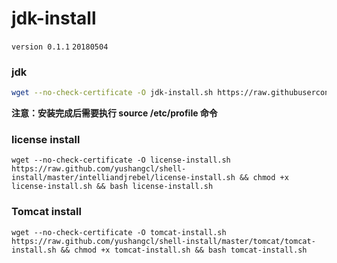 # jdk-install
`version 0.1.1`
`20180504`

### jdk 
```bash
wget --no-check-certificate -O jdk-install.sh https://raw.githubusercontent.com/yushangcl/jdk-install/master/jdk-install.sh && chmod +x jdk-install.sh && bash jdk-install.sh
```
**注意：安装完成后需要执行 source /etc/profile 命令**

### license install
```
wget --no-check-certificate -O license-install.sh https://raw.github.com/yushangcl/shell-install/master/intelliandjrebel/license-install.sh && chmod +x license-install.sh && bash license-install.sh
```

### Tomcat install
```
wget --no-check-certificate -O tomcat-install.sh https://raw.github.com/yushangcl/shell-install/master/tomcat/tomcat-install.sh && chmod +x tomcat-install.sh && bash tomcat-install.sh
```